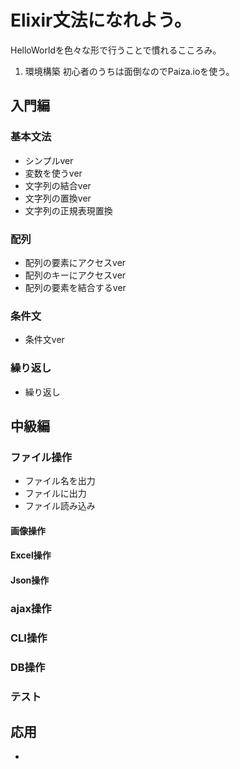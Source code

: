 # Elixir文法になれよう。
HelloWorldを色々な形で行うことで慣れるこころみ。

1. 環境構築
初心者のうちは面倒なのでPaiza.ioを使う。


## 入門編
### 基本文法
- シンプルver
- 変数を使うver
- 文字列の結合ver
- 文字列の置換ver
- 文字列の正規表現置換
### 配列
- 配列の要素にアクセスver
- 配列のキーにアクセスver
- 配列の要素を結合するver

### 条件文
- 条件文ver

### 繰り返し
- 繰り返し

## 中級編
### ファイル操作
- ファイル名を出力
- ファイルに出力
- ファイル読み込み

#### 画像操作

#### Excel操作

#### Json操作

### ajax操作

### CLI操作

### DB操作

### テスト

## 応用



- 




